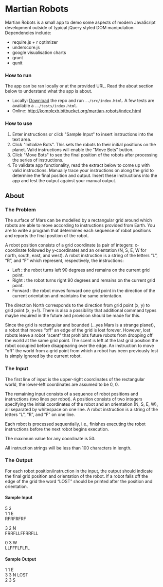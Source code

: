 # Martian Robots #

Martian Robots is a small app to demo some aspects of modern JavaScript development outside of typical jQuery styled DOM manipulation.  
Dependencies include:  
- require.js + r optimizer  
- underscore.js  
- google visualisation charts
- grunt
- qunit  

### How to run ###  
The app can be ran locally or at the provided URL. Read the about section below to understand what the app is about. 
- Locally: [Download](https://bitbucket.org/komplexb/martian-robots/downloads) the repo and run `../src/index.html`. 
A few tests are available a `../tests/index.html`.  
- Online: http://komplexb.bitbucket.org/martian-robots/index.html  

### How to use ###
1. Enter instructions or click "Sample Input" to insert instructions into the text area.  
2. Click "Initialize Bots". This sets the robots to their initial positions on the planet. Valid instructions will enable the "Move Bots" button.  
3. Click "Move Bots" to see the final position of the robots after processing the series of instructions.  
4. To validate app functionality, read the extract below to come up with valid instructions. Manually trace your instructions on along the grid to determine the final position and output. Insert these instructions into the app and test the output against your manual output.  

## About ##

### The Problem ###
The surface of Mars can be modelled by a rectangular grid around which robots are able to
move according to instructions provided from Earth. You are to write a program that
determines each sequence of robot positions and reports the final position of the robot.  

A robot position consists of a grid coordinate (a pair of integers: x-coordinate followed by
y-coordinate) and an orientation (N, S, E, W for north, south, east, and west).
A robot instruction is a string of the letters “L”, “R”, and “F” which represent, respectively, the
instructions:  
- Left : the robot turns left 90 degrees and remains on the current grid point.  
- Right : the robot turns right 90 degrees and remains on the current grid point.  
- Forward : the robot moves forward one grid point in the direction of the current orientation and maintains the same orientation.  

The direction North corresponds to the direction from grid point (x, y) to grid point (x, y+1).
There is also a possibility that additional command types maybe required in the future and
provision should be made for this.  

Since the grid is rectangular and bounded (…yes Mars is a strange planet), a robot that
moves “off” an edge of the grid is lost forever. However, lost robots leave a robot “scent” that
prohibits future robots from dropping off the world at the same grid point. The scent is left at
the last grid position the robot occupied before disappearing over the edge. An instruction to
move “off” the world from a grid point from which a robot has been previously lost is simply
ignored by the current robot.  

### The Input ###
The first line of input is the upper-right coordinates of the rectangular world, the lower-left
coordinates are assumed to be 0, 0.  

The remaining input consists of a sequence of robot positions and instructions (two lines per
robot). A position consists of two integers specifying the initial coordinates of the robot and
an orientation (N, S, E, W), all separated by whitespace on one line. A robot instruction is a
string of the letters “L”, “R”, and “F” on one line.  

Each robot is processed sequentially, i.e., finishes executing the robot instructions before the
next robot begins execution.  

The maximum value for any coordinate is 50.  

All instruction strings will be less than 100 characters in length.

### The Output ###
For each robot position/instruction in the input, the output should indicate the final grid
position and orientation of the robot. If a robot falls off the edge of the grid the word “LOST”
should be printed after the position and orientation.  

#### Sample Input ####
5 3  
1 1 E  
RFRFRFRF  

3 2 N  
FRRFLLFFRRFLL  

0 3 W  
LLFFFLFLFL  

#### Sample Output ####
1 1 E  
3 3 N LOST  
2 3 S